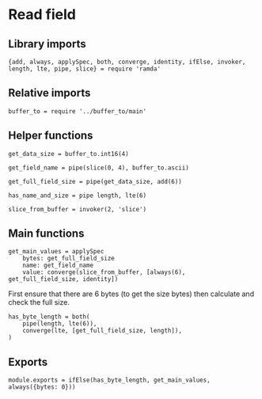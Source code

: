 # Read field

## Library imports

	{add, always, applySpec, both, converge, identity, ifElse, invoker, length, lte, pipe, slice} = require 'ramda'


## Relative imports

	buffer_to = require '../buffer_to/main'


## Helper functions

	get_data_size = buffer_to.int16(4)

	get_field_name = pipe(slice(0, 4), buffer_to.ascii)

	get_full_field_size = pipe(get_data_size, add(6))

	has_name_and_size = pipe length, lte(6)

	slice_from_buffer = invoker(2, 'slice')


## Main functions

	get_main_values = applySpec
		bytes: get_full_field_size
		name: get_field_name
		value: converge(slice_from_buffer, [always(6), get_full_field_size, identity])


First ensure that there are 6 bytes (to get the size bytes) then calculate and check the full size.

	has_byte_length = both(
		pipe(length, lte(6)),
		converge(lte, [get_full_field_size, length]),
	)


## Exports

	module.exports = ifElse(has_byte_length, get_main_values, always({bytes: 0}))
